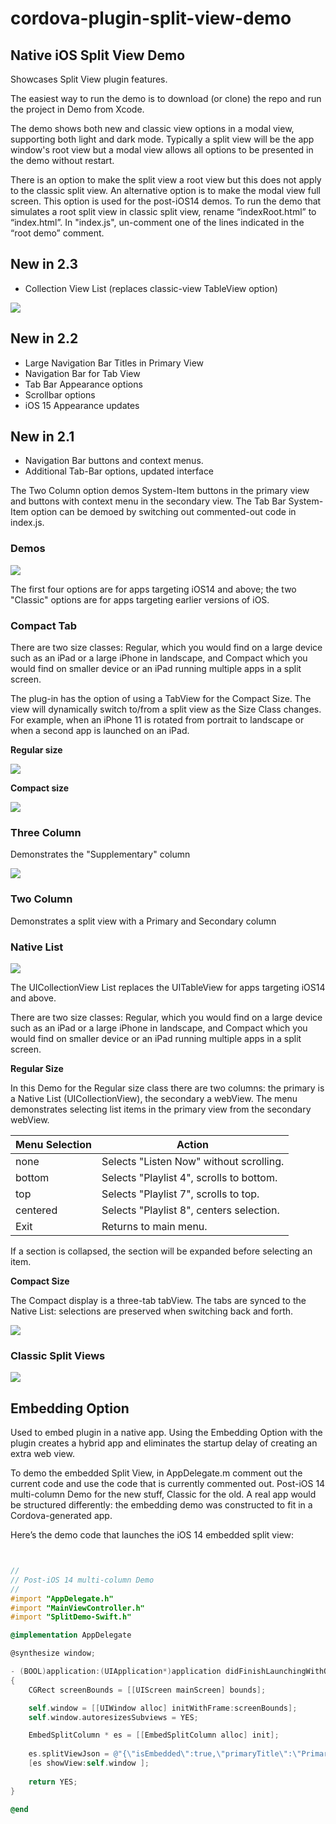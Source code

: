 # cordova-plugin-split-view-demo

## Native iOS Split View Demo

Showcases Split View plugin features.

The easiest way to run the demo is to download (or clone) the repo and run the project in Demo from Xcode. 


The demo shows both new and classic view options in a modal view, supporting both light and dark mode. Typically a split view will be the app window's root view but a modal view allows all options to be presented in the demo without restart. 

There is an option to make the split view a root view but this does not apply to the classic split view. An alternative option is to make the modal view full screen.  This option is used for the post-iOS14 demos. 
To run the demo that simulates a root split view in classic split view, rename “indexRoot.html” to “index.html”. In "index.js", un-comment one of the lines indicated in the “root demo” comment.

## New in 2.3
* Collection View List (replaces classic-view TableView option)

![ ](https://raw.githubusercontent.com/j-crosson/cordova-plugin-split-view-demo/main/images/collectionViewFull.png)

## New in 2.2
* Large Navigation Bar Titles in Primary View
* Navigation Bar for Tab View
* Tab Bar Appearance options
* Scrollbar  options
* iOS 15 Appearance updates

## New in 2.1
* Navigation Bar buttons and context menus. 
* Additional Tab-Bar options, updated interface

The Two Column option demos System-Item buttons in the primary view and buttons with context menu in the secondary view. 
The Tab Bar System-Item option can be demoed by switching out commented-out code in index.js.


### Demos
![ ](https://raw.githubusercontent.com/j-crosson/cordova-plugin-split-view-demo/main/images/demoselections.png)

The first four options are for apps targeting iOS14 and above; the two "Classic" options are for apps targeting earlier versions of iOS.

### Compact Tab

There are two size classes: Regular, which you would find on a large device such as an iPad or a large iPhone in landscape, and Compact which you would find on smaller device or an iPad running multiple apps in a split screen. 

The plug-in has the option of using a TabView for the Compact Size. The view will dynamically switch to/from a split view as the Size Class changes.  For example, when an iPhone 11 is rotated from portrait to landscape or when a second app is launched on an iPad. 


**Regular size**

![ ](https://raw.githubusercontent.com/j-crosson/cordova-plugin-split-view/main/images/regulariPad.png)

**Compact size**

![ ](https://raw.githubusercontent.com/j-crosson/cordova-plugin-split-view/main/images/compactiPad.png)

### Three Column

Demonstrates the "Supplementary" column

![ ](https://raw.githubusercontent.com/j-crosson/cordova-plugin-split-view-demo/main/images/threeview.png)


### Two Column

Demonstrates a split view with a  Primary and Secondary column

### Native List

![ ](https://raw.githubusercontent.com/j-crosson/cordova-plugin-split-view/main/images/collectionViewFull.png)

The UICollectionView List replaces the UITableView for apps targeting iOS14 and above.

There are two size classes: Regular, which you would find on a large device such as an iPad or a large iPhone in landscape, and Compact which you would find on smaller device or an iPad running multiple apps in a split screen. 

**Regular Size**

In this Demo for the Regular size class there are two columns: the primary is a Native List (UICollectionView), the secondary a webView. The menu demonstrates selecting list items in the primary view from the secondary webView.  

| Menu Selection | Action |
| --- | --- | 
| none |  Selects "Listen Now" without scrolling. | 
| bottom | Selects "Playlist 4", scrolls to bottom. | 
| top | Selects  "Playlist 7", scrolls to top. | 
| centered | Selects  "Playlist 8", centers selection. | 
| Exit | Returns to main menu. | 


If a section is collapsed, the section will be expanded before selecting an item.

**Compact Size**

The Compact display is a three-tab tabView.  The tabs are synced to the Native List:  selections are preserved when switching back and forth.

![ ](https://raw.githubusercontent.com/j-crosson/cordova-plugin-split-view/main/images/collectionViewSplit.png)

### Classic Split Views
![ ](https://raw.githubusercontent.com/j-crosson/cordova-plugin-split-view-demo/main/images/landsc.png)


## Embedding Option 


Used to embed plugin in a native app.  Using the Embedding Option with the plugin creates a hybrid app and eliminates the startup delay of creating an extra web view. 

To demo the embedded Split View, in AppDelegate.m comment out the current code and use the code that is currently commented out.  Post-iOS 14 multi-column Demo for the new stuff, Classic for the old.   A real app would be structured differently: the embedding demo was constructed to fit in a Cordova-generated app. 

Here’s the demo code that launches the iOS 14 embedded split view:


```objective-c


//
// Post-iOS 14 multi-column Demo
//
#import "AppDelegate.h"
#import "MainViewController.h"
#import "SplitDemo-Swift.h"

@implementation AppDelegate

@synthesize window;

- (BOOL)application:(UIApplication*)application didFinishLaunchingWithOptions:(NSDictionary*)launchOptions
{
    CGRect screenBounds = [[UIScreen mainScreen] bounds];

    self.window = [[UIWindow alloc] initWithFrame:screenBounds];
    self.window.autoresizesSubviews = YES;

    EmbedSplitColumn * es = [[EmbedSplitColumn alloc] init];
     
    es.splitViewJson = @"{\"isEmbedded\":true,\"primaryTitle\":\"Primary\",\"primaryURL\":\"indexTriple.html\",\"topColumnForCollapsingToProposedTopColumn\":\"primary\", \"secondaryTitle\":\"Secondary\",\"secondaryURL\":\"indexTriple2.html\", \"Style\":\"tripleColumn\",\"backgroundColorLight\":[228,228,228,1],\"backgroundColorDark\":[30,30,30,1], \"showsSecondaryOnlyButton\":true,\"preferredDisplayMode\":\"twoBesideSecondary\",\"supplementaryTitle\":\"Supplementary\"}";
    [es showView:self.window ];
    
    return YES;
}

@end

```

